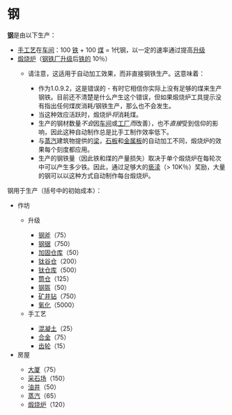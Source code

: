 # 钢

  <p><strong><a href="#workshop#Steel">钢</a></strong>是由以下生产：</p>
  <ul>
   <li><a href="#workshop#Crafting">手工艺</a>在<a href="#Buildings#Workshop">车间</a>：100 <a href="#iron">铁</a> + 100 <a href="?file=003-资源大全/04-煤">煤</a> = 1代钢，以一定的速率通过提高<a href="#workshop#Upgrades">升级</a></li>
   <li><a href="#Buildings#Calciner">煅烧炉</a>（<a href="#workshop#Steel_Plants">钢铁厂升级</a>后<a href="#iron">铁的</a> 10％）<a href="#workshop#Steel_Plants"></a></li>
   <ul>
    <li>请注意，这适用于自动加工效果，而非直接钢铁生产。这意味着：</li>
    <ul>
     <li>作为1.0.9.2，这是错误的 - 有时它相信你实际上没有足够的煤来生产钢铁。目前还不清楚是什么产生这个错误，但如果煅烧炉工具提示没有指出任何煤炭消耗/钢铁生产，那么也不会发生。</li>
     <li>当这种效应活跃时，煅烧炉<em>将</em>消耗煤。</li>
     <li>生产的钢材数量<em>不会</em>因<a href="#Buildings#Workshop">车间</a>或<a href="#Buildings#Factory">工厂</a><em>而</em>改善），也不<em>直接</em>受到信仰的影响，因此这种自动制作总是比手工制作效率低下。</li>
     <li>与<a href="#Buildings#Steamworks">蒸汽</a>建筑物提供的<a href="#beam">梁</a>，<a href="#slab">石板</a>和<a href="#plate">金属板</a>的自动加工不同，煅烧炉的效果每个刻度都应用。<a href="#Buildings#Steamworks"></a></li>
     <li>生产的钢铁量（因此铁和煤的产量损失）取决于单个煅烧炉在每轮次中可以产生多少铁。因此，通过足够大的<a href="#Religion#Apocrypha">亵渎</a>（&gt; 10K％）奖励，大量的钢可以以这种方式自动制作每台煅烧炉。</li>
    </ul>
   </ul>
  </ul>
  <p>钢用于生产（括号中的初始成本）：</p>
  <ul>
   <li>作坊</li>
   <ul>
    <li>升级</li>
    <ul>
     <li><a href="#workshop#Steel_Axe">钢斧</a>（75）</li>
     <li><a href="#workshop#Steel_Saw">钢锯</a>（750）</li>
     <li><a href="#workshop#Reinforced_Warehouses">加固仓库</a>（50）</li>
     <li><a href="#workshop#Titanium_Barns">钛谷仓</a>（200）</li>
     <li><a href="#workshop#Titanium_Warehouses">钛仓库</a>（500）</li>
     <li><a href="#workshop#Silos">筒仓</a>（125）</li>
     <li><a href="#workshop#Steel_Armour">钢盔</a>（50）</li>
     <li><a href="#workshop#Mining_Drill">矿井钻</a>（750）</li>
     <li><a href="#workshop#Oxidation">氧化</a>（5000）</li>
    </ul>
    <li>手工艺</li>
    <ul>
     <li><a href="#concrete">混凝土</a>（25）</li>
     <li><a href="#alloy">合金</a>（75）</li>
     <li><a href="#gear">齿轮</a>（15）</li>
    </ul>
   </ul>
   <li>房屋</li>
   <ul>
    <li><a href="#Buildings#Mansion">大厦</a>（75）</li>
    <li><a href="#Buildings#Quarry">采石场</a>（150）</li>
    <li><a href="#Buildings#Oil_Well">油井</a>（50）</li>
    <li><a href="#Buildings#Steamworks">蒸汽</a>（65）</li>
    <li><a href="#Buildings#Calciner">煅烧炉</a>（120）</li>
   </ul>
  </ul>
